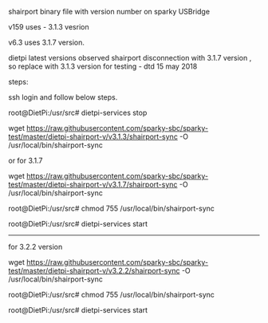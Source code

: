 shairport binary file with version number on sparky USBridge

v159 uses - 3.1.3 vesrion

v6.3 uses 3.1.7 version.

dietpi latest versions observed shairport disconnection with 3.1.7 version , so replace with 3.1.3 version for testing - dtd 15 may 2018 


 
steps:

ssh login and follow below steps.

root@DietPi:/usr/src# dietpi-services stop

wget https://raw.githubusercontent.com/sparky-sbc/sparky-test/master/dietpi-shairport-v/v3.1.3/shairport-sync -O /usr/local/bin/shairport-sync

or for 3.1.7

wget https://raw.githubusercontent.com/sparky-sbc/sparky-test/master/dietpi-shairport-v/v3.1.7/shairport-sync -O /usr/local/bin/shairport-sync

root@DietPi:/usr/src# chmod 755 /usr/local/bin/shairport-sync

root@DietPi:/usr/src# dietpi-services start

*******************************************************************************************

for 3.2.2 version

wget https://raw.githubusercontent.com/sparky-sbc/sparky-test/master/dietpi-shairport-v/v3.2.2/shairport-sync -O /usr/local/bin/shairport-sync

root@DietPi:/usr/src# chmod 755 /usr/local/bin/shairport-sync

root@DietPi:/usr/src# dietpi-services start

